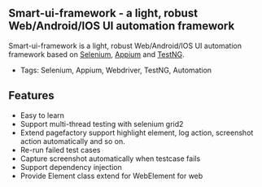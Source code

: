 ﻿## Smart-ui-framework - a light, robust Web/Android/IOS UI automation framework

Smart-ui-framework is a light, robust Web/Android/IOS UI automation framework based on [Selenium](http://seleniumhq.org/), [Appium](http://appium.io/) and [TestNG](http://testng.org/doc/index.html).

* Tags: Selenium, Appium, Webdriver, TestNG, Automation

## Features

* Easy to learn
* Support multi-thread testing with selenium grid2
* Extend pagefactory support highlight element, log action, screenshot action automatically and so on.
* Re-run failed test cases
* Capture screenshot automatically when testcase fails
* Support dependency injection
* Provide Element class extend for WebElement for web


